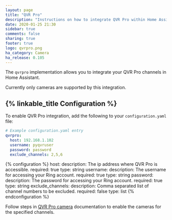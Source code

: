 ```yaml
---
layout: page
title: "QVR Pro"
description: "Instructions on how to integrate QVR Pro within Home Assistant."
date: 2020-01-25 21:30
sidebar: true
comments: false
sharing: true
footer: true
logo: qvrpro.png
ha_category: Camera
ha_release: 0.105
---
```


The `qvrpro` implementation allows you to integrate your QVR Pro
channels in Home Assistant.

Currently only cameras are supported by this integration.

## {% linkable_title Configuration %}

To enable QVR Pro integration, add the following to your
`configuration.yaml` file:

```yaml
# Example configuration.yaml entry
qvrpro:
  host: 192.168.1.102
  username: pyqvruser
  password: password
  exclude_channels: 2,5,6
```

{% configuration %}
host:
  description: The ip address where QVR Pro is accessible.
  required: true
  type: string
username:
  description: The username for accessing your Ring account.
  required: true
  type: string
password:
  description: The password for accessing your Ring account.
  required: true
  type: string
exclude_channels:
  description: Comma separated list of channel numbers to be excluded.
  required: false
  type: list
{% endconfiguration %}

Follow steps in [QVR Pro camera](/components/camera.qvrpro/)
documentation to enable the cameras for the specified channels.
